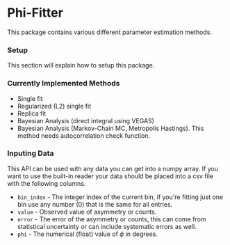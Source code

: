 # Phi-Fitter 
This package contains various different parameter estimation
methods. 

### Setup 
This section will explain how to setup this package.

### Currently Implemented Methods 
- Single fit 
- Regularized (L2) single fit 
- Replica fit
- Bayesian Analysis (direct integral using VEGAS)
- Bayesian Analysis (Markov-Chain MC, Metropolis Hastings).  This method needs autocorrelation check function.

### Inputing Data
This API can be used with any data you can get into a numpy array.  If you want to use the built-in reader your data should be placed into a csv file with the following columns.
- `bin_index` - The integer index of the current bin, if you're fitting just one bin use any number (0) that is the same for all entries.
- `value` - Observed value of asymmetry or counts.
- `error` - The error of the asymmetry or counts, this can come from statistical uncertainty or can include systematic errors as well.
- `phi` - The numerical (float) value of $\phi$ in degrees.


